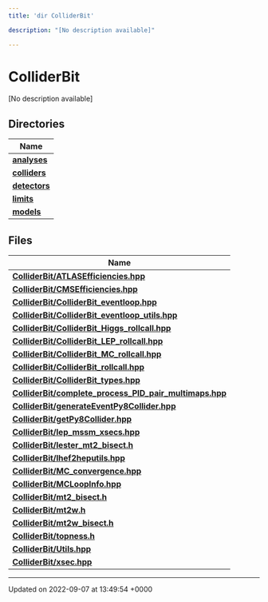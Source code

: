 ```yaml
---
title: 'dir ColliderBit'

description: "[No description available]"

---
```


# ColliderBit



[No description available]

## Directories

| Name           |
| -------------- |
| **[analyses](/documentation/code/files/dir_262b43c519d43214d405683c7e3a8f39/#dir-analyses)**  |
| **[colliders](/documentation/code/files/dir_fd68025055671e0d2e19b14e75b158f3/#dir-colliders)**  |
| **[detectors](/documentation/code/files/dir_12b2d02957c73176617de2a81a1a001d/#dir-detectors)**  |
| **[limits](/documentation/code/files/dir_2fff4dab633ec20c000165c1106151f7/#dir-limits)**  |
| **[models](/documentation/code/files/dir_b2272b1f38710d84426e6269e8974172/#dir-models)**  |

## Files

| Name           |
| -------------- |
| **[ColliderBit/ATLASEfficiencies.hpp](/documentation/code/files/atlasefficiencies_8hpp/#file-atlasefficiencieshpp)**  |
| **[ColliderBit/CMSEfficiencies.hpp](/documentation/code/files/cmsefficiencies_8hpp/#file-cmsefficiencieshpp)**  |
| **[ColliderBit/ColliderBit_eventloop.hpp](/documentation/code/files/colliderbit__eventloop_8hpp/#file-colliderbit-eventloophpp)**  |
| **[ColliderBit/ColliderBit_eventloop_utils.hpp](/documentation/code/files/colliderbit__eventloop__utils_8hpp/#file-colliderbit-eventloop-utilshpp)**  |
| **[ColliderBit/ColliderBit_Higgs_rollcall.hpp](/documentation/code/files/colliderbit__higgs__rollcall_8hpp/#file-colliderbit-higgs-rollcallhpp)**  |
| **[ColliderBit/ColliderBit_LEP_rollcall.hpp](/documentation/code/files/colliderbit__lep__rollcall_8hpp/#file-colliderbit-lep-rollcallhpp)**  |
| **[ColliderBit/ColliderBit_MC_rollcall.hpp](/documentation/code/files/colliderbit__mc__rollcall_8hpp/#file-colliderbit-mc-rollcallhpp)**  |
| **[ColliderBit/ColliderBit_rollcall.hpp](/documentation/code/files/colliderbit__rollcall_8hpp/#file-colliderbit-rollcallhpp)**  |
| **[ColliderBit/ColliderBit_types.hpp](/documentation/code/files/colliderbit__types_8hpp/#file-colliderbit-typeshpp)**  |
| **[ColliderBit/complete_process_PID_pair_multimaps.hpp](/documentation/code/files/complete__process__pid__pair__multimaps_8hpp/#file-complete-process-pid-pair-multimapshpp)**  |
| **[ColliderBit/generateEventPy8Collider.hpp](/documentation/code/files/generateeventpy8collider_8hpp/#file-generateeventpy8colliderhpp)**  |
| **[ColliderBit/getPy8Collider.hpp](/documentation/code/files/getpy8collider_8hpp/#file-getpy8colliderhpp)**  |
| **[ColliderBit/lep_mssm_xsecs.hpp](/documentation/code/files/lep__mssm__xsecs_8hpp/#file-lep-mssm-xsecshpp)**  |
| **[ColliderBit/lester_mt2_bisect.h](/documentation/code/files/lester__mt2__bisect_8h/#file-lester-mt2-bisecth)**  |
| **[ColliderBit/lhef2heputils.hpp](/documentation/code/files/lhef2heputils_8hpp/#file-lhef2heputilshpp)**  |
| **[ColliderBit/MC_convergence.hpp](/documentation/code/files/mc__convergence_8hpp/#file-mc-convergencehpp)**  |
| **[ColliderBit/MCLoopInfo.hpp](/documentation/code/files/mcloopinfo_8hpp/#file-mcloopinfohpp)**  |
| **[ColliderBit/mt2_bisect.h](/documentation/code/files/mt2__bisect_8h/#file-mt2-bisecth)**  |
| **[ColliderBit/mt2w.h](/documentation/code/files/mt2w_8h/#file-mt2wh)**  |
| **[ColliderBit/mt2w_bisect.h](/documentation/code/files/mt2w__bisect_8h/#file-mt2w-bisecth)**  |
| **[ColliderBit/topness.h](/documentation/code/files/topness_8h/#file-topnessh)**  |
| **[ColliderBit/Utils.hpp](/documentation/code/files/utils_8hpp/#file-utilshpp)**  |
| **[ColliderBit/xsec.hpp](/documentation/code/files/xsec_8hpp/#file-xsechpp)**  |






-------------------------------

Updated on 2022-09-07 at 13:49:54 +0000
